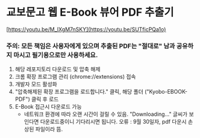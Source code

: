 # 교보문고 웹 E-Book 뷰어 PDF 추출기

[https://youtu.be/M_lXgM7nSKY](https://youtu.be/SUTficPQa1o)

### 주의: 모든 책임은 사용자에게 있으며 추출된 PDF는 **"절대로"** 남과 공유하지 마시고 필기용으로만 사용하세요.

1. 해당 레포지토리 다운로드 및 압축 해제
2. 크롬 확장 프로그램 관리 (chrome://extensions) 접속
3. 개발자 모드 활성화
4. "압축해제된 확장 프로그램을 로드합니다." 클릭, 해당 폴더 ("Kyobo-EBOOK-PDF") 클릭 후 로드
5. E-Book 접근시 다운로드 가능
   - 네트워크 환경에 따라 오랜 시간이 걸릴 수 있음. "Downloading..." 글씨가 보인다면 다운로드중이니 기다리시면 됩니다.
오류 : 9월 30일자, pdf 다운시 손상된 파일이라 뜸.
